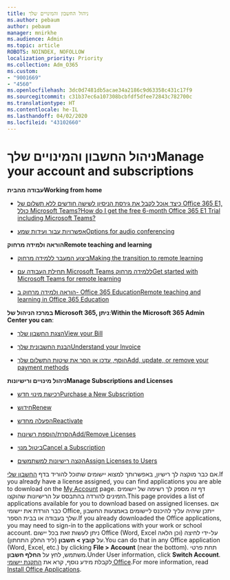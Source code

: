 ```yaml
---
title: ניהול החשבון והמינויים שלך
ms.author: pebaum
author: pebaum
manager: mnirkhe
ms.audience: Admin
ms.topic: article
ROBOTS: NOINDEX, NOFOLLOW
localization_priority: Priority
ms.collection: Adm_O365
ms.custom:
- "9001669"
- "4560"
ms.openlocfilehash: 3dc0d7481db5acae34a2186c9d63358c431c17f9
ms.sourcegitcommit: c31b37ec6a107308bcbfdf5dfee72843c782700c
ms.translationtype: HT
ms.contentlocale: he-IL
ms.lasthandoff: 04/02/2020
ms.locfileid: "43102660"
---
```

# <a name="manage-your-account-and-subscriptions"></a><span data-ttu-id="29934-102">ניהול החשבון והמינויים שלך</span><span class="sxs-lookup"><span data-stu-id="29934-102">Manage your account and subscriptions</span></span>

<span data-ttu-id="29934-103">**עבודה מהבית**</span><span class="sxs-lookup"><span data-stu-id="29934-103">**Working from home**</span></span>
- [<span data-ttu-id="29934-104">כיצד אוכל לקבל את גירסת הניסיון לשישה חודשים ללא תשלום של Office 365 E1, כולל Microsoft Teams?</span><span class="sxs-lookup"><span data-stu-id="29934-104">How do I get the free 6-month Office 365 E1 Trial including Microsoft Teams?</span></span>](https://docs.microsoft.com/MicrosoftTeams/e1-trial-license)

- [<span data-ttu-id="29934-105">אפשרויות עבור ועידות שמע</span><span class="sxs-lookup"><span data-stu-id="29934-105">Options for audio conferencing</span></span>](https://docs.microsoft.com/alchemyinsights/options-for-audio-conferencing)

<span data-ttu-id="29934-106">**הוראה ולמידה מרחוק**</span><span class="sxs-lookup"><span data-stu-id="29934-106">**Remote teaching and learning**</span></span>

- [<span data-ttu-id="29934-107">ביצוע המעבר ללמידה מרחוק</span><span class="sxs-lookup"><span data-stu-id="29934-107">Making the transition to remote learning</span></span>](https://www.microsoft.com/education/remote-learning)

- [<span data-ttu-id="29934-108">תחילת העבודה עם Microsoft Teams ללמידה מרחוק</span><span class="sxs-lookup"><span data-stu-id="29934-108">Get started with Microsoft Teams for remote learning</span></span>](https://docs.microsoft.com/MicrosoftTeams/remote-learning-edu)

- [<span data-ttu-id="29934-109">הוראה ולמידה מרחוק ב- Office 365 Education</span><span class="sxs-lookup"><span data-stu-id="29934-109">Remote teaching and learning in Office 365 Education</span></span>](https://docs.microsoft.com/MicrosoftTeams/remote-learning-edu)

<span data-ttu-id="29934-110">**במרכז הניהול של Microsoft 365, ניתן**:</span><span class="sxs-lookup"><span data-stu-id="29934-110">**Within the Microsoft 365 Admin Center you can**:</span></span> 

- [<span data-ttu-id="29934-111">הצגת החשבון שלך</span><span class="sxs-lookup"><span data-stu-id="29934-111">View your Bill</span></span>](https://docs.microsoft.com/microsoft-365/commerce/billing-and-payments/view-your-bill-or-invoice) 

- [<span data-ttu-id="29934-112">הבנת החשבונית שלך</span><span class="sxs-lookup"><span data-stu-id="29934-112">Understand your Invoice</span></span>](https://docs.microsoft.com/microsoft-365/commerce/billing-and-payments/understand-your-invoice)

- [<span data-ttu-id="29934-113">הוסף, עדכן או הסר את שיטות התשלום שלך</span><span class="sxs-lookup"><span data-stu-id="29934-113">Add, update, or remove your payment methods</span></span>](https://docs.microsoft.com/microsoft-365/commerce/billing-and-payments/add-update-or-remove-credit-card-or-bank-account)

<span data-ttu-id="29934-114">**ניהול מינויים ורישיונות**</span><span class="sxs-lookup"><span data-stu-id="29934-114">**Manage Subscriptions and Licenses**</span></span> 

- [<span data-ttu-id="29934-115">רכישת מינוי חדש</span><span class="sxs-lookup"><span data-stu-id="29934-115">Purchase a New Subscription</span></span>](https://docs.microsoft.com/microsoft-365/commerce/subscriptions/upgrade-to-different-plan)

- [<span data-ttu-id="29934-116">חידוש</span><span class="sxs-lookup"><span data-stu-id="29934-116">Renew</span></span>](https://docs.microsoft.com/microsoft-365/commerce/subscriptions/renew-your-subscription) 

- [<span data-ttu-id="29934-117">הפעלה מחדש</span><span class="sxs-lookup"><span data-stu-id="29934-117">Reactivate</span></span>](https://docs.microsoft.com/microsoft-365/commerce/subscriptions/reactivate-your-subscription)

- [<span data-ttu-id="29934-118">הסרת/הוספת רשיונות</span><span class="sxs-lookup"><span data-stu-id="29934-118">Add/Remove Licenses</span></span>](https://docs.microsoft.com/microsoft-365/commerce/licenses/buy-licenses)

- [<span data-ttu-id="29934-119">ביטול מנוי</span><span class="sxs-lookup"><span data-stu-id="29934-119">Cancel a Subscription</span></span>](https://docs.microsoft.com/microsoft-365/commerce/subscriptions/cancel-your-subscription)

- [<span data-ttu-id="29934-120">הקצה רישיונות למשתמשים</span><span class="sxs-lookup"><span data-stu-id="29934-120">Assign Licenses to Users</span></span>](https://docs.microsoft.com/microsoft-365/admin/manage/assign-licenses-to-users)

<span data-ttu-id="29934-121">אם כבר מוקצה לך רישיון, באפשרותך למצוא יישומים שתוכל להוריד בדף [החשבון שלי](https://portal.office.com/account/#installs).</span><span class="sxs-lookup"><span data-stu-id="29934-121">If you already have a license assigned, you can find applications you are able to download on the [My Account](https://portal.office.com/account/#installs) page.</span></span> <span data-ttu-id="29934-122">דף זה מספק לך רשימה של יישומים הזמינים להורדה בהתבסס על הרישיונות שהוקצו.</span><span class="sxs-lookup"><span data-stu-id="29934-122">This page provides a list of applications available for you to download based on assigned licenses.</span></span> <span data-ttu-id="29934-123">אם כבר הורדת את יישומי Office, ייתכן שיהיה עליך להיכנס ליישומים באמצעות החשבון שלך בעבודה או בבית הספר.</span><span class="sxs-lookup"><span data-stu-id="29934-123">If you already downloaded the Office applications, you may need to sign-in to the applications with your work or school account.</span></span> <span data-ttu-id="29934-124">ניתן לעשות זאת בכל יישום Office (Word, Excel וכן הלאה) על-ידי לחיצה על **קובץ > חשבון** (ליד החלק התחתון).</span><span class="sxs-lookup"><span data-stu-id="29934-124">You can do that in any Office application (Word, Excel, etc.) by clicking **File > Account** (near the bottom).</span></span> <span data-ttu-id="29934-125">תחת פרטי משתמש, לחץ על **החלף חשבון**.</span><span class="sxs-lookup"><span data-stu-id="29934-125">Under User information, click **Switch Account**.</span></span> <span data-ttu-id="29934-126">לקבלת מידע נוסף, קרא את [התקנת יישומי Office](https://docs.microsoft.com/microsoft-365/admin/setup/install-applications).</span><span class="sxs-lookup"><span data-stu-id="29934-126">For more information, read [Install Office Applications](https://docs.microsoft.com/microsoft-365/admin/setup/install-applications).</span></span> 
